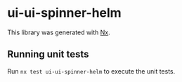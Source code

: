 # ui-ui-spinner-helm

This library was generated with [Nx](https://nx.dev).

## Running unit tests

Run `nx test ui-ui-spinner-helm` to execute the unit tests.
